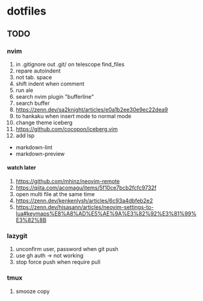 # dotfiles
## TODO
### nvim
1. in .gitignore out .git/ on telescope find_files
1. repare autoindent
  1. not tab. space
  1. shift indent when comment
1. run ale
1. search nvim plugin "bufferline"
1. search buffer
  1. https://zenn.dev/sa2knight/articles/e0a1b2ee30e9ec22dea9
1. to hankaku when insert mode to normal mode 
1. change theme iceberg
  1. https://github.com/cocopon/iceberg.vim
1. add lsp
  - markdown-lint
  - markdown-preview

#### watch later
1. https://github.com/mhinz/neovim-remote
1. https://qiita.com/acomagu/items/5f10ce7bcb2fcfc9732f
  1. open multi file at the same time 
1. https://zenn.dev/kenkenlysh/articles/6c93a4dbfeb2e2
1. https://zenn.dev/hisasann/articles/neovim-settings-to-lua#keymaps%E8%A8%AD%E5%AE%9A%E3%82%92%E3%81%99%E3%82%8B

### lazygit
1. unconfirm user, password when git push 
  1. use gh auth -> not working
1. stop force push when require pull 

### tmux
1. smooze copy

